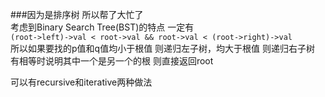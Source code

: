 ###因为是排序树 所以帮了大忙了  
	考虑到Binary Search Tree(BST)的特点 一定有  
		`(root->left)->val < root->val && root->val < (root->right)->val`  
	所以如果要找的p值和q值均小于根值 则递归左子树，均大于根值 则递归右子树  
	有相等时说明其中一个是另一个的根 则直接返回root  

可以有recursive和iterative两种做法  